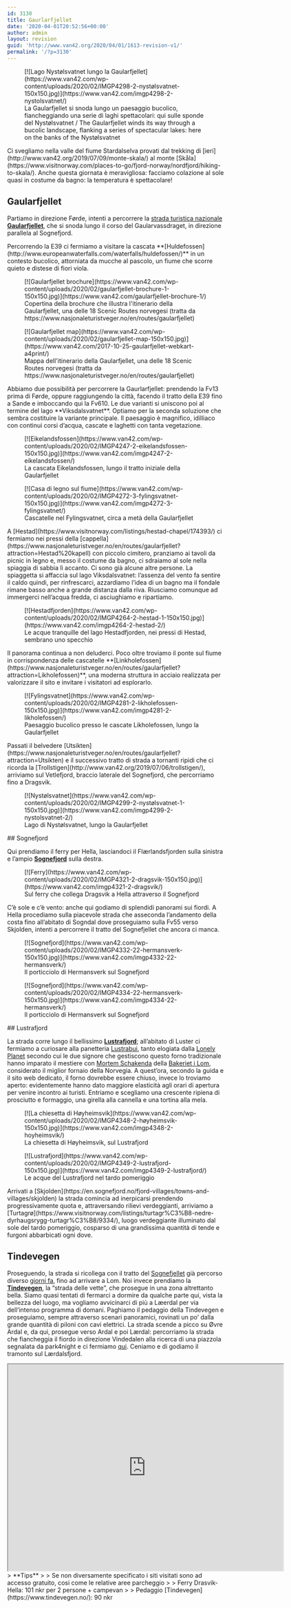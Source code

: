 ```yaml
---
id: 3130
title: Gaurlarfjellet
date: '2020-04-01T20:52:56+00:00'
author: admin
layout: revision
guid: 'http://www.van42.org/2020/04/01/1613-revision-v1/'
permalink: '/?p=3130'
---
```


<div class="wp-container-3413 wp-block-columns has-2-columns"><div class="wp-container-3411 wp-block-column"><div class="wp-block-dgwt-justified-gallery"><div class="gallery galleryid-3130 gallery-columns-3 gallery-size-thumbnail" id="gallery-5535"><figure class="gallery-item"><div class="gallery-icon landscape"> [![Lago Nystølsvatnet lungo la Gaularfjellet](https://www.van42.com/wp-content/uploads/2020/02/IMGP4298-2-nystølsvatnet-150x150.jpg)](https://www.van42.com/imgp4298-2-nystolsvatnet/) </div> <figcaption class="wp-caption-text gallery-caption" id="gallery-5535-2662"> La Gaularfjellet si snoda lungo un paesaggio bucolico, fiancheggiando una serie di laghi spettacolari: qui sulle sponde del Nystølsvatnet / The Gaularfjellet winds its way through a bucolic landscape, flanking a series of spectacular lakes: here on the banks of the Nystølsvatnet </figcaption></figure> </div></div>Ci svegliamo nella valle del fiume Stardalselva provati dal trekking di [ieri](http://www.van42.org/2019/07/09/monte-skala/) al monte [Skåla](https://www.visitnorway.com/places-to-go/fjord-norway/nordfjord/hiking-to-skala/). Anche questa giornata è meravigliosa: facciamo colazione al sole quasi in costume da bagno: la temperatura è spettacolare!

## Gaularfjellet

Partiamo in direzione Førde, intenti a percorrere la [strada turistica nazionale](https://www.nasjonaleturistveger.no/en/routes) **[Gaularfjellet](https://www.nasjonaleturistveger.no/en/routes/gaularfjellet)**, che si snoda lungo il corso del Gaularvassdraget, in direzione parallela al Sognefjord.

<div class="wp-block-dgwt-justified-gallery"></div>Percorrendo la E39 ci fermiamo a visitare la cascata **[Huldefossen](http://www.europeanwaterfalls.com/waterfalls/huldefossen/)** in un contesto bucolico, attorniata da mucche al pascolo, un fiume che scorre quieto e distese di fiori viola.

<div class="wp-block-dgwt-justified-gallery"><div class="gallery galleryid-3130 gallery-columns-3 gallery-size-thumbnail" id="gallery-5537"><figure class="gallery-item"><div class="gallery-icon portrait"> [![Gaularfjellet brochure](https://www.van42.com/wp-content/uploads/2020/02/gaularfjellet-brochure-1-150x150.jpg)](https://www.van42.com/gaularfjellet-brochure-1/) </div> <figcaption class="wp-caption-text gallery-caption" id="gallery-5537-3104"> Copertina della brochure che illustra l'itinerario della Gaularfjellet, una delle 18 Scenic Routes norvegesi (tratta da https://www.nasjonaleturistveger.no/en/routes/gaularfjellet) </figcaption></figure><figure class="gallery-item"><div class="gallery-icon landscape"> [![Gaularfjellet map](https://www.van42.com/wp-content/uploads/2020/02/gaularfjellet-map-150x150.jpg)](https://www.van42.com/2017-10-25-gaularfjellet-webkart-a4print/) </div> <figcaption class="wp-caption-text gallery-caption" id="gallery-5537-3105"> Mappa dell'itinerario della Gaularfjellet, una delle 18 Scenic Routes norvegesi (tratta da https://www.nasjonaleturistveger.no/en/routes/gaularfjellet) </figcaption></figure> </div></div>Abbiamo due possibilità per percorrere la Gaurlarfjellet: prendendo la Fv13 prima di Førde, oppure raggiungendo la città, facendo il tratto della E39 fino a Sande e imboccando qui la Fv610. Le due varianti si uniscono poi al termine del lago **Viksdalsvatnet**. Optiamo per la seconda soluzione che sembra costituire la variante principale. Il paesaggio è magnifico, idilliaco con continui corsi d’acqua, cascate e laghetti con tanta vegetazione.

<div class="wp-block-dgwt-justified-gallery"><div class="gallery galleryid-3130 gallery-columns-3 gallery-size-thumbnail" id="gallery-5538"><figure class="gallery-item"><div class="gallery-icon landscape"> [![Eikelandsfossen](https://www.van42.com/wp-content/uploads/2020/02/IMGP4247-2-eikelandsfossen-150x150.jpg)](https://www.van42.com/imgp4247-2-eikelandsfossen/) </div> <figcaption class="wp-caption-text gallery-caption" id="gallery-5538-3083"> La cascata Eikelandsfossen, lungo il tratto iniziale della Gaularfjellet </figcaption></figure><figure class="gallery-item"><div class="gallery-icon portrait"> [![Casa di legno sul fiume](https://www.van42.com/wp-content/uploads/2020/02/IMGP4272-3-fylingsvatnet-150x150.jpg)](https://www.van42.com/imgp4272-3-fylingsvatnet/) </div> <figcaption class="wp-caption-text gallery-caption" id="gallery-5538-3085"> Cascatelle nel Fylingsvatnet, circa a metà della Gaularfjellet </figcaption></figure> </div></div>A [Hestad](https://www.visitnorway.com/listings/hestad-chapel/174393/) ci fermiamo nei pressi della [cappella](https://www.nasjonaleturistveger.no/en/routes/gaularfjellet?attraction=Hestad%20kapell) con piccolo cimitero, pranziamo ai tavoli da picnic in legno e, messo il costume da bagno, ci sdraiamo al sole nella spiaggia di sabbia lì accanto. Ci sono già alcune altre persone. La spiaggetta si affaccia sul lago Viksdalsvatnet: l’assenza del vento fa sentire il caldo quindi, per rinfrescarci, azzardiamo l’idea di un bagno ma il fondale rimane basso anche a grande distanza dalla riva. Riusciamo comunque ad immergerci nell’acqua fredda, ci asciughiamo e ripartiamo.

<div class="wp-block-dgwt-justified-gallery"><div class="gallery galleryid-3130 gallery-columns-3 gallery-size-thumbnail" id="gallery-5539"><figure class="gallery-item"><div class="gallery-icon landscape"> [![Hestadfjorden](https://www.van42.com/wp-content/uploads/2020/02/IMGP4264-2-hestad-1-150x150.jpg)](https://www.van42.com/imgp4264-2-hestad-2/) </div> <figcaption class="wp-caption-text gallery-caption" id="gallery-5539-3084"> Le acque tranquille del lago Hestadfjorden, nei pressi di Hestad, sembrano uno specchio </figcaption></figure> </div></div>Il panorama continua a non deluderci. Poco oltre troviamo il ponte sul fiume in corrispondenza delle cascatelle **[Linkholefossen](https://www.nasjonaleturistveger.no/en/routes/gaularfjellet?attraction=Likholefossen)**, una moderna struttura in acciaio realizzata per valorizzare il sito e invitare i visitatori ad esplorarlo.

<div class="wp-block-dgwt-justified-gallery"><div class="gallery galleryid-3130 gallery-columns-3 gallery-size-thumbnail" id="gallery-5540"><figure class="gallery-item"><div class="gallery-icon landscape"> [![Fylingsvatnet](https://www.van42.com/wp-content/uploads/2020/02/IMGP4281-2-likholefossen-150x150.jpg)](https://www.van42.com/imgp4281-2-likholefossen/) </div> <figcaption class="wp-caption-text gallery-caption" id="gallery-5540-3086"> Paesaggio bucolico presso le cascate Likholefossen, lungo la Gaularfjellet </figcaption></figure> </div></div>Passati il belvedere [Utsikten](https://www.nasjonaleturistveger.no/en/routes/gaularfjellet?attraction=Utsikten) e il successivo tratto di strada a tornanti ripidi che ci ricorda la [Trollstigen](http://www.van42.org/2019/07/06/trollstigen/), arriviamo sul Vetlefjord, braccio laterale del Sognefjord, che percorriamo fino a Dragsvik.

<div class="wp-block-dgwt-justified-gallery"><div class="gallery galleryid-3130 gallery-columns-3 gallery-size-thumbnail" id="gallery-5541"><figure class="gallery-item"><div class="gallery-icon landscape"> [![Nystølsvatnet](https://www.van42.com/wp-content/uploads/2020/02/IMGP4299-2-nystølsvatnet-1-150x150.jpg)](https://www.van42.com/imgp4299-2-nystolsvatnet-2/) </div> <figcaption class="wp-caption-text gallery-caption" id="gallery-5541-3089"> Lago di Nystølsvatnet, lungo la Gaularfjellet </figcaption></figure> </div></div>## Sognefjord

Qui prendiamo il ferry per Hella, lasciandoci il Flærlandsfjorden sulla sinistra e l’ampio **[Sognefjord](https://en.sognefjord.no/)** sulla destra.

<div class="wp-block-dgwt-justified-gallery"><div class="gallery galleryid-3130 gallery-columns-3 gallery-size-thumbnail" id="gallery-5542"><figure class="gallery-item"><div class="gallery-icon landscape"> [![Ferry](https://www.van42.com/wp-content/uploads/2020/02/IMGP4321-2-dragsvik-150x150.jpg)](https://www.van42.com/imgp4321-2-dragsvik/) </div> <figcaption class="wp-caption-text gallery-caption" id="gallery-5542-3091"> Sul ferry che collega Dragsvik a Hella attraverso il Sognefjord </figcaption></figure> </div></div>C’è sole e c’è vento: anche qui godiamo di splendidi panorami sui fiordi. A Hella procediamo sulla piacevole strada che asseconda l’andamento della costa fino all’abitato di Sogndal dove proseguiamo sulla Fv55 verso Skjolden, intenti a percorrere il tratto del Sognefjellet che ancora ci manca.

<div class="wp-block-dgwt-justified-gallery"><div class="gallery galleryid-3130 gallery-columns-3 gallery-size-thumbnail" id="gallery-5543"><figure class="gallery-item"><div class="gallery-icon landscape"> [![Sognefjord](https://www.van42.com/wp-content/uploads/2020/02/IMGP4332-22-hermansverk-150x150.jpg)](https://www.van42.com/imgp4332-22-hermansverk/) </div> <figcaption class="wp-caption-text gallery-caption" id="gallery-5543-3093"> Il porticciolo di Hermansverk sul Sognefjord </figcaption></figure><figure class="gallery-item"><div class="gallery-icon portrait"> [![Sognefjord](https://www.van42.com/wp-content/uploads/2020/02/IMGP4334-22-hermansverk-150x150.jpg)](https://www.van42.com/imgp4334-22-hermansverk/) </div> <figcaption class="wp-caption-text gallery-caption" id="gallery-5543-3094"> Il porticciolo di Hermansverk sul Sognefjord </figcaption></figure> </div></div>## Lustrafjord

La strada corre lungo il bellissimo **[Lustrafjord](https://www.visitnorway.com/listings/the-lusterfjord-inland-towards-the-jotunheimen-mountains/5162/)**; all’abitato di Luster ci fermiamo a curiosare alla panetteria [Lustrabui](http://lustrabui.no/index.html), tanto elogiata dalla [Lonely Planet](https://shop.lonelyplanetitalia.it/prodotto/guida-di-viaggio-norvegia) secondo cui le due signore che gestiscono questo forno tradizionale hanno imparato il mestiere con [Mortem Schakenda](https://en.wikipedia.org/wiki/Morten_Schakenda) della [Bakeriet i Lom](https://www.bakerietilom.no/), considerato il miglior fornaio della Norvegia. A quest’ora, secondo la guida e il sito web dedicato, il forno dovrebbe essere chiuso, invece lo troviamo aperto: evidentemente hanno dato maggiore elasticità agli orari di apertura per venire incontro ai turisti. Entriamo e scegliamo una crescente ripiena di prosciutto e formaggio, una girella alla cannella e una tortina alla mela.

<div class="wp-block-dgwt-justified-gallery"><div class="gallery galleryid-3130 gallery-columns-3 gallery-size-thumbnail" id="gallery-5544"><figure class="gallery-item"><div class="gallery-icon portrait"> [![La chiesetta di Høyheimsvik](https://www.van42.com/wp-content/uploads/2020/02/IMGP4348-2-høyheimsvik-150x150.jpg)](https://www.van42.com/imgp4348-2-hoyheimsvik/) </div> <figcaption class="wp-caption-text gallery-caption" id="gallery-5544-3095"> La chiesetta di Høyheimsvik, sul Lustrafjord </figcaption></figure><figure class="gallery-item"><div class="gallery-icon landscape"> [![Lustrafjord](https://www.van42.com/wp-content/uploads/2020/02/IMGP4349-2-lustrafjord-150x150.jpg)](https://www.van42.com/imgp4349-2-lustrafjord/) </div> <figcaption class="wp-caption-text gallery-caption" id="gallery-5544-3096"> Le acque del Lustrafjord nel tardo pomeriggio </figcaption></figure> </div></div>Arrivati a [Skjolden](https://en.sognefjord.no/fjord-villages/towns-and-villages/skjolden) la strada comincia ad inerpicarsi prendendo progressivamente quota e, attraversando rilievi verdeggianti, arriviamo a [Turtagrø](https://www.visitnorway.com/listings/turtagr%C3%B8-nedre-dyrhaugsrygg-turtagr%C3%B8/9334/), luogo verdeggiante illuminato dal sole del tardo pomeriggio, cosparso di una grandissima quantità di tende e furgoni abbarbicati ogni dove.

## Tindevegen

Proseguendo, la strada si ricollega con il tratto del [Sognefjellet](https://www.nasjonaleturistveger.no/en/routes/sognefjellet) già percorso diverso [giorni fa](http://www.van42.org/2019/07/03/sognefjellet/), fino ad arrivare a Lom. Noi invece prendiamo la **[Tindevegen](https://www.en.tindevegen.no/)**, la “strada delle vette”, che prosegue in una zona altrettanto bella. Siamo quasi tentati di fermarci a dormire da qualche parte qui, vista la bellezza del luogo, ma vogliamo avvicinarci di più a Læerdal per via dell’intenso programma di domani. Paghiamo il pedaggio della Tindevegen e proseguiamo, sempre attraverso scenari panoramici, rovinati un po’ dalla grande quantità di piloni con cavi elettrici. La strada scende a picco su Øvre Ardal e, da qui, prosegue verso Ardal e poi Lærdal: percorriamo la strada che fiancheggia il fiordo in direzione Vindedalen alla ricerca di una piazzola segnalata da park4night e ci fermiamo [qui](https://park4night.com/lieu/127464//vindedalen-unnamed-road/norway/l%C3%A6rdal-kommune#.XTf_XegzaUk). Ceniamo e di godiamo il tramonto sul Lærdalsfjord.

</div><div class="wp-container-3412 wp-block-column"><iframe height="480" loading="lazy" src="https://www.google.com/maps/d/u/0/embed?mid=1knyhH0_9PpBdXYp5X1RWp8-pwYuXtJZu" width="640"></iframe>> **Tips**
> 
> Se non diversamente specificato i siti visitati sono ad accesso gratuito, cosi come le relative aree parcheggio
> 
> Ferry Drasvik-Hella: 101 nkr per 2 persone + campevan
> 
> Pedaggio [Tindevegen](https://www.tindevegen.no/): 90 nkr

</div></div>